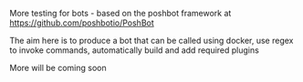 More testing for bots - based on the poshbot framework at https://github.com/poshbotio/PoshBot

The aim here is to produce a bot that can be called using docker, use regex to invoke commands, automatically build and add required plugins

More will be coming soon